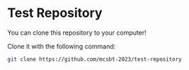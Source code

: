 # Test Repository

You can clone this repository to your computer!

Clone it with the following command:

```bash
git clone https://github.com/mcsbt-2023/test-repository
```
